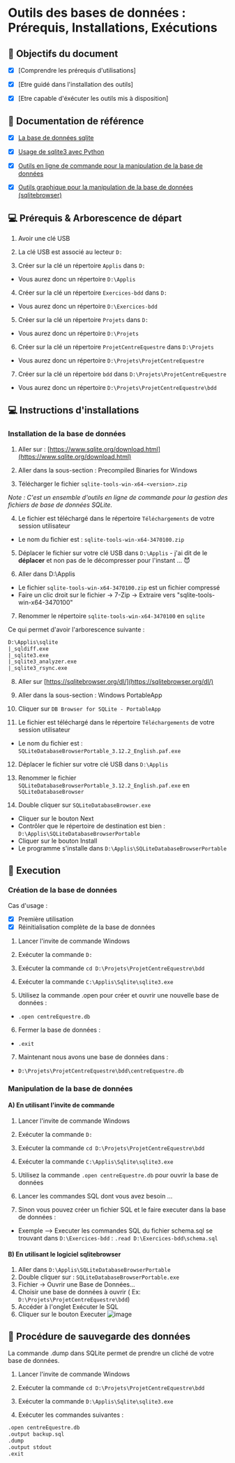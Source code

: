 Outils des bases de données : Prérequis, Installations, Exécutions
==================================================================


:dart: Objectifs du document
-----------

- [x] [Comprendre les prérequis d'utilisations]
- [x] [Etre guidé dans l'installation des outils]
- [x] [Etre capable d'éxécuter les outils mis à disposition]


:notebook: Documentation de référence 
-----------

- [x] [La base de données sqlite](https://www.sqlite.org)
- [x] [Usage de sqlite3 avec Python](https://docs.python.org/3/library/sqlite3.html)
- [x] [Outils en ligne de commande pour la manipulation de la base de données](https://www.sqlite.org/cli.html)
- [x] [Outils graphique pour la manipulation de la base de données (sqlitebrowser) ](https://sqlitebrowser.org)


:computer: Prérequis & Arborescence de départ 
-----------

1. Avoir une clé USB

2. La clé USB est associé au lecteur `D:`

3. Créer sur la clé un répertoire `Applis` dans `D:`
  - Vous aurez donc un répertoire `D:\Applis`
  
4. Créer sur la clé un répertoire `Exercices-bdd` dans `D:`
  - Vous aurez donc un répertoire `D:\Exercices-bdd`
  
5. Créer sur la clé un répertoire `Projets` dans `D:`
  - Vous aurez donc un répertoire `D:\Projets`
  
6. Créer sur la clé un répertoire `ProjetCentreEquestre` dans `D:\Projets`
  - Vous aurez donc un répertoire `D:\Projets\ProjetCentreEquestre`
  
7. Créer sur la clé un répertoire `bdd` dans `D:\Projets\ProjetCentreEquestre`
  - Vous aurez donc un répertoire `D:\Projets\ProjetCentreEquestre\bdd`


:computer: Instructions d'installations 
-----------

### Installation de la base de données

1. Aller sur : [https://www.sqlite.org/download.html](https://www.sqlite.org/download.html)

2. Aller dans la sous-section : Precompiled Binaries for Windows

3. Télécharger le fichier `sqlite-tools-win-x64-<version>.zip`

*Note : C'est un ensemble d'outils en ligne de commande pour la gestion des fichiers de base de données SQLite.*

4. Le fichier est téléchargé dans le répertoire `Téléchargements` de votre session utilisateur
  - Le nom du fichier est : `sqlite-tools-win-x64-3470100.zip`

5. Déplacer le fichier sur votre clé USB dans `D:\Applis` - j'ai dit de le **déplacer** et non pas de le décompresser pour l'instant ... :smiling_imp:

6. Aller dans D:\Applis
  - Le fichier `sqlite-tools-win-x64-3470100.zip` est un fichier compressé
  - Faire un clic droit sur le fichier -> 7-Zip -> Extraire vers "sqlite-tools-win-x64-3470100\"
  
7. Renommer le répertoire `sqlite-tools-win-x64-3470100` en `sqlite`

Ce qui permet d'avoir l'arborescence suivante :

```txt
D:\Applis\sqlite
|_sqldiff.exe
|_sqlite3.exe
|_sqlite3_analyzer.exe
|_sqlite3_rsync.exe
```

8. Aller sur [https://sqlitebrowser.org/dl/](https://sqlitebrowser.org/dl/)

9. Aller dans la sous-section : Windows PortableApp

10. Cliquer sur `DB Browser for SQLite - PortableApp`

11. Le fichier est téléchargé dans le répertoire `Téléchargements` de votre session utilisateur
  - Le nom du fichier est : `SQLiteDatabaseBrowserPortable_3.12.2_English.paf.exe`

12. Déplacer le fichier sur votre clé USB dans `D:\Applis`

13. Renommer le fichier `SQLiteDatabaseBrowserPortable_3.12.2_English.paf.exe` en `SQLiteDatabaseBrowser`

14. Double cliquer sur `SQLiteDatabaseBrowser.exe`
 - Cliquer sur le bouton Next
 - Contrôler que le répertoire de destination est bien : `D:\Applis\SQLiteDatabaseBrowserPortable`
 - Cliquer sur le bouton Install
 - Le programme s'installe dans `D:\Applis\SQLiteDatabaseBrowserPortable`


:bicyclist: Execution 
-----------

### Création de la base de données
 
Cas d'usage :
- [x] Première utilisation
- [x] Réinitialisation complète de la base de données

1. Lancer l'invite de commande Windows

2. Exécuter la commande `D:`

3. Exécuter la commande `cd D:\Projets\ProjetCentreEquestre\bdd`

4. Exécuter la commande `C:\Applis\Sqlite\sqlite3.exe`

5. Utilisez la commande .open pour créer et ouvrir une nouvelle base de données :

  - `.open centreEquestre.db`

6. Fermer la base de données :

  - `.exit`
  
7. Maintenant nous avons une base de données dans :

  - `D:\Projets\ProjetCentreEquestre\bdd\centreEquestre.db`
  
  
  
  
### Manipulation de la base de données

#### A) En utilisant l'invite de commande

1. Lancer l'invite de commande Windows

2. Exécuter la commande `D:`

3. Exécuter la commande `cd D:\Projets\ProjetCentreEquestre\bdd`

4. Exécuter la commande `C:\Applis\Sqlite\sqlite3.exe`

5. Utilisez la commande `.open centreEquestre.db` pour ouvrir la base de données

6. Lancer les commandes SQL dont vous avez besoin ...

7. Sinon vous pouvez créer un fichier SQL et le faire executer dans la base de données :

  - Exemple --> Executer les commandes SQL du fichier schema.sql se trouvant dans `D:\Exercices-bdd` : `.read D:\Exercices-bdd\schema.sql`



#### B) En utilisant le logiciel sqlitebrowser

1. Aller dans `D:\Applis\SQLiteDatabaseBrowserPortable`
2. Double cliquer sur :  `SQLiteDatabaseBrowserPortable.exe`
3. Fichier -> Ouvrir une Base de Données...
4. Choisir une base de données à ouvrir ( Ex: `D:\Projets\ProjetCentreEquestre\bdd`)
5. Accéder à l'onglet Exécuter le SQL
6. Cliquer sur le bouton Executer
![image](https://github.com/user-attachments/assets/38402b9f-38df-469f-9ae8-192554b7a3c0)




:floppy_disk: Procédure de sauvegarde des données 
-----------
La commande .dump dans SQLite permet de prendre un cliché de votre base de données.

1. Lancer l'invite de commande Windows

2. Exécuter la commande `cd D:\Projets\ProjetCentreEquestre\bdd`

3. Exécuter la commande `D:\Applis\Sqlite\sqlite3.exe`

4. Exécuter les commandes suivantes :

```txt
.open centreEquestre.db
.output backup.sql
.dump
.output stdout
.exit
```
